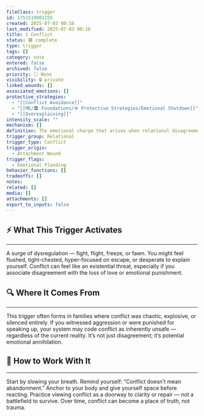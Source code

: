 ```yaml
---
fileClass: trigger
id: 1751519801155
created: 2025-07-03 00:16
last_modified: 2025-07-03 00:16
title: 1 Conflict
status: 🟩 complete
type: trigger
tags: []
category: note
entered: false
archived: false
priority: ⚪ None
visibility: 🔒 private
linked_wounds: []
associated_emotions: []
protective_strategies:
  - "[[Conflict Avoidance]]"
  - "[[ME/🏛️ Foundations/🪖 Protective Strategies/Emotional Shutdown]]"
  - "[[Overexplaining]]"
intensity_scale: ""
mechanism: []
definition: The emotional charge that arises when relational disagreement threatens connection, safety, or self-worth. Even minor conflict can feel overwhelming if past experiences equated it with rejection, danger, or shame.
trigger_group: Relational
trigger_type: Conflict
trigger_origin:
  - Attachment Wound
trigger_flags:
  - Emotional Flooding
behavior_functions: []
tradeoffs: []
notes: 
related: []
media: []
attachments: []
export_to_inputs: false
---
```


## ⚡ What This Trigger Activates
---
A surge of dysregulation — fight, flight, freeze, or fawn. You might feel flushed, tight-chested, hyper-focused on escape, or desperate to explain yourself. Conflict can feel like an existential threat, especially if you associate disagreement with the loss of love or emotional punishment.

## 🔍 Where It Comes From
---
This trigger often forms in families where conflict was chaotic, explosive, or silenced entirely. If you witnessed aggression or were punished for speaking up, your system may code conflict as inherently unsafe — regardless of the current reality. It’s not just disagreement; it’s potential emotional annihilation.

## 🧭 How to Work With It
---
Start by slowing your breath. Remind yourself: “Conflict doesn’t mean abandonment.” Anchor to your body and give yourself space before reacting. Practice viewing conflict as a doorway to clarity or repair — not a battlefield to survive. Over time, conflict can become a place of truth, not trauma.
